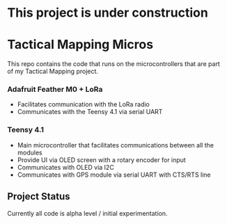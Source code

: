 # This project is under construction

# Tactical Mapping Micros
This repo contains the code that runs on the microcontrollers that are part of my Tactical Mapping project.

### Adafruit Feather M0 + LoRa
- Facilitates communication with the LoRa radio
- Communicates with the Teensy 4.1 via serial UART

### Teensy 4.1
- Main microcontroller that facilitates communications between all the modules
- Provide UI via OLED screen with a rotary encoder for input
- Communicates with OLED via I2C
- Communicates with GPS module via serial UART with CTS/RTS line

## Project Status
Currently all code is alpha level / initial experimentation.
